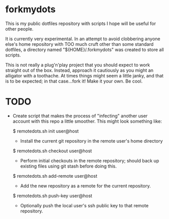 forkmydots
==========

This is my public dotfiles repository with scripts I hope will be useful for other people.

It is currently very experimental. In an attempt to avoid clobbering anyone
else's home repository with TOO much cruft other than some standard dotfiles, a
directory named "${HOME}/.forkmydots" was created to store all scripts.

This is not really a plug'n'play project that you should expect to work straight
out of the box. Instead, approach it cautiously as you might an alligator with a
toothache. At times things might seem a little janky, and that is to be
expected; in that case...fork it! Make it your own. Be cool.

TODO 
====
* Create script that makes the process of "infecting" another user account with
  this repo a little smoother. This might look something like:

  $ remotedots.sh init user@host  
    * Install the current git repository in the remote user's home directory 

  $ remotedots.sh checkout user@host  
    * Perform initial checkouts in the remote repository; should back up
      existing files using git stash before doing this.

  $ remotedots.sh add-remote user@host  
    * Add the new repository as a remote for the current repository.

  $ remotedots.sh push-key user@host  
    * Optionally push the local user's ssh public key to that remote repository.

